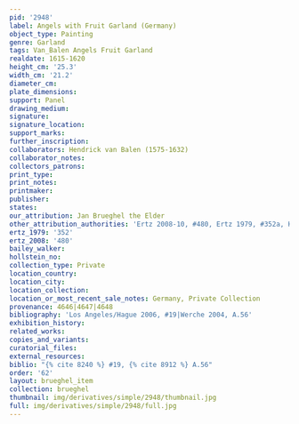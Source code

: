 ```yaml
---
pid: '2948'
label: Angels with Fruit Garland (Germany)
object_type: Painting
genre: Garland
tags: Van_Balen Angels Fruit Garland
realdate: 1615-1620
height_cm: '25.3'
width_cm: '21.2'
diameter_cm: 
plate_dimensions: 
support: Panel
drawing_medium: 
signature: 
signature_location: 
support_marks: 
further_inscription: 
collaborators: Hendrick van Balen (1575-1632)
collaborator_notes: 
collectors_patrons: 
print_type: 
print_notes: 
printmaker: 
publisher: 
states: 
our_attribution: Jan Brueghel the Elder
other_attribution_authorities: 'Ertz 2008-10, #480, Ertz 1979, #352a, Honig database'
ertz_1979: '352'
ertz_2008: '480'
bailey_walker: 
hollstein_no: 
collection_type: Private
location_country: 
location_city: 
location_collection: 
location_or_most_recent_sale_notes: Germany, Private Collection
provenance: 4646|4647|4648
bibliography: 'Los Angeles/Hague 2006, #19|Werche 2004, A.56'
exhibition_history: 
related_works: 
copies_and_variants: 
curatorial_files: 
external_resources: 
biblio: "{% cite 8240 %} #19, {% cite 8912 %} A.56"
order: '62'
layout: brueghel_item
collection: brueghel
thumbnail: img/derivatives/simple/2948/thumbnail.jpg
full: img/derivatives/simple/2948/full.jpg
---
```

